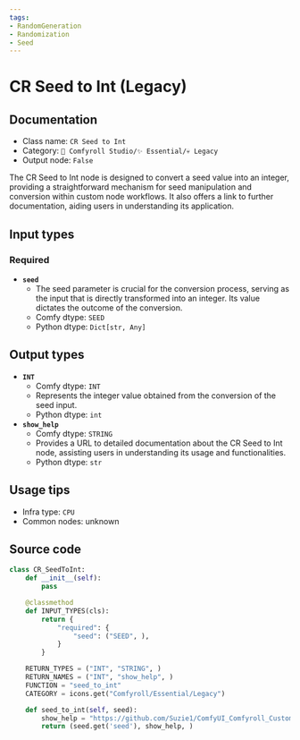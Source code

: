 ```yaml
---
tags:
- RandomGeneration
- Randomization
- Seed
---
```


# CR Seed to Int (Legacy)
## Documentation
- Class name: `CR Seed to Int`
- Category: `🧩 Comfyroll Studio/✨ Essential/💀 Legacy`
- Output node: `False`

The CR Seed to Int node is designed to convert a seed value into an integer, providing a straightforward mechanism for seed manipulation and conversion within custom node workflows. It also offers a link to further documentation, aiding users in understanding its application.
## Input types
### Required
- **`seed`**
    - The seed parameter is crucial for the conversion process, serving as the input that is directly transformed into an integer. Its value dictates the outcome of the conversion.
    - Comfy dtype: `SEED`
    - Python dtype: `Dict[str, Any]`
## Output types
- **`INT`**
    - Comfy dtype: `INT`
    - Represents the integer value obtained from the conversion of the seed input.
    - Python dtype: `int`
- **`show_help`**
    - Comfy dtype: `STRING`
    - Provides a URL to detailed documentation about the CR Seed to Int node, assisting users in understanding its usage and functionalities.
    - Python dtype: `str`
## Usage tips
- Infra type: `CPU`
- Common nodes: unknown


## Source code
```python
class CR_SeedToInt:
    def __init__(self):
        pass

    @classmethod
    def INPUT_TYPES(cls):
        return {
            "required": {
                "seed": ("SEED", ),
            }
        }

    RETURN_TYPES = ("INT", "STRING", )
    RETURN_NAMES = ("INT", "show_help", )
    FUNCTION = "seed_to_int"
    CATEGORY = icons.get("Comfyroll/Essential/Legacy")

    def seed_to_int(self, seed):
        show_help = "https://github.com/Suzie1/ComfyUI_Comfyroll_CustomNodes/wiki/Conversion-Nodes#cr-seed-to-int"
        return (seed.get('seed'), show_help, )

```
